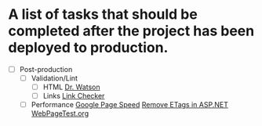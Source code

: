 # A list of tasks that should be completed after the project has been deployed to production.

- [ ] Post-production
  - [ ] Validation/Lint
    - [ ] HTML
      [Dr. Watson](http://watson.addy.com/)
    - [ ] Links
      [Link Checker](https://validator.w3.org/checklink)
  - [ ] Performance
    [Google Page Speed](https://developers.google.com/speed/pagespeed/)
    [Remove ETags in ASP.NET](http://mark.mymonster.nl/2011/10/18/improve-the-yslow-score-remove-the-etags)
    [WebPageTest.org](http://redbot.org/)
